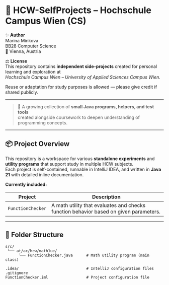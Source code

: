 # 🧩 HCW-SelfProjects – Hochschule Campus Wien (CS)

✨ **Author**  
Marina Minkova  
BB28 Computer Science  
📍 Vienna, Austria  

⚖️ **License**  
This repository contains **independent side-projects** created for personal learning and exploration at  
*Hochschule Campus Wien – University of Applied Sciences Campus Wien.*

Reuse or adaptation for study purposes is allowed — please give credit if shared publicly.

---

> 🧠 A growing collection of **small Java programs, helpers, and test tools**  
> created alongside coursework to deepen understanding of programming concepts.

---

## 📦 Project Overview

This repository is a workspace for various **standalone experiments** and **utility programs** that support study in multiple HCW subjects.  
Each project is self-contained, runnable in IntelliJ IDEA, and written in **Java 21** with detailed inline documentation.

**Currently included:**

| Project | Description |
|----------|--------------|
| `FunctionChecker` | A math utility that evaluates and checks function behavior based on given parameters.|

---

## 🧭 Folder Structure

```text
src/
 └── at/ac/hcw/math1ue/
      └── FunctionChecker.java      # Math utility program (main class)
      
.idea/                              # IntelliJ configuration files
.gitignore
FunctionChecker.iml                 # Project configuration file

